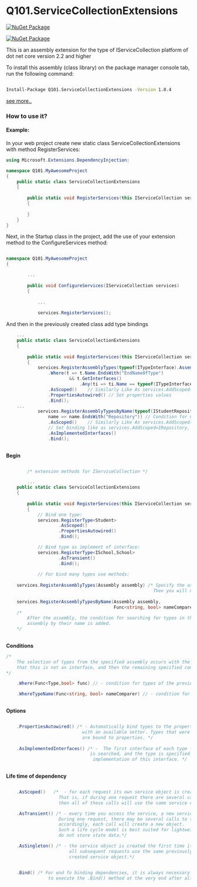# Q101.ServiceCollectionExtensions

[![NuGet Package](https://img.shields.io/nuget/v/Q101.ServiceCollectionExtensions.svg)](https://www.nuget.org/packages/Q101.ServiceCollectionExtensions)

[![NuGet Package](https://img.shields.io/nuget/dt/Q101.ServiceCollectionExtensions.svg)](https://www.nuget.org/packages/Q101.ServiceCollectionExtensions)


This is an assembly extension for the type of IServiceCollection platform of dot net core version 2.2 and higher

 To install this assembly (class library) on the package manager console tab, run the following command:
```bash

Install-Package Q101.ServiceCollectionExtensions -Version 1.0.4

```

[see more..](https://www.nuget.org/packages/Q101.ServiceCollectionExtensions "")

### How to use it?

#### Example:

In your web project create new static class ServiceCollectionExtensions with method RegisterServices:

```cs
using Microsoft.Extensions.DependencyInjection;

namespace Q101.MyAwesomeProject
{
    public static class ServiceCollectionExtensions 
    {
        
        public static void RegisterServices(this IServiceCollection services)
        {
        
        }
    }
}

```

Next, in the Startup class in the project, add the use of your extension method to the ConfigureServices method:

```cs

namespace Q101.MyAwesomeProject
{

        ...
        
        public void ConfigureServices(IServiceCollection services)
        {
        
            ...
            
            services.RegisterServices();


```

And then in the previously created class add type bindings

```cs
    ...
    public static class ServiceCollectionExtensions 
    {
        
        public static void RegisterServices(this IServiceCollection services)
        {
            services.RegisterAssemblyTypes(typeof(ITypeInterface).Assembly)
                .Where(t => t.Name.EndsWith("EndNameOfType") 
                        && t.GetInterfaces()
                            .Any(ti => ti.Name == typeof(ITypeInterface).Name))
                .AsScoped()    // Similarly Like As services.AddScoped(T1, T2)
                .PropertiesAutowired() // Set properties values                
                .Bind();        
    ...
            services.RegisterAssemblyTypesByName(typeof(IStudentRepository).Assembly,
                name => name.EndsWith("Repository")) // Condition for name of type
                .AsScoped()    // Similarly Like As services.AddScoped(T1, T2)
                // Set binding like as services.AddScoped<IRepository, Repository>();
                .AsImplementedInterfaces()                 
                .Bind();
     

```
**Begin**

```cs

        /* extension methods for IServiceCollection */

        ...
    public static class ServiceCollectionExtensions 
    {
    
        public static void RegisterServices(this IServiceCollection services)
        {
            // Bind one type:
            services.RegisterType<Student>
                    .AsScoped()
                    .PropertiesAutowired()
                    .Bind();

            // Bind type as implement of interface:
            services.RegisterType<ISchool,School>
                    .AsTransient()
                    .Bind();
                    
            // For bind many types use methods:
            
    services.RegisterAssemblyTypes(Assembly assembly) /* Specify the assembly, where the necessary types. 
                                                        Then you will need to use the where method. */
                                                        
    services.RegisterAssemblyTypesByName(Assembly assembly,
                                         Func<string, bool> nameComparer)
    /*
        After the assembly, the condition for searching for types in this 
        assembly by their name is added.
    */
    

```

**Conditions**

```cs
/* 
    The selection of types from the specified assembly occurs with the preliminary condition 
    that this is not an interface, and then the remaining specified conditions apply.
*/

    .Where(Func<Type,bool> func) // - condition for types of the previously specified assembly

    .WhereTypeName(Func<string, bool> nameComparer) // - condition for name of types
    
```

**Options**

```cs

    .PropertiesAutowired() /* - Automatically bind types to the properties of the specified types
                             with an available setter. Types that were specified for bindings 
                             are bound to properties. */
    
    .AsImplementedInterfaces() /* -  The first interface of each type from which it is inherited 
                                is searched, and the type is specified as an
                                 implementation of this interface. */
    
```

**Life time of dependency**
```cs

    .AsScoped()   /*  - for each request its own service object is created. 
                    That is, if during one request there are several calls to the same service, 
                    then all of these calls will use the same service object. */

    .AsTransient() /* - every time you access the service, a new service object is created. 
                    During one request, there may be several calls to the service; 
                    accordingly, each call will create a new object. 
                    Such a life cycle model is best suited for lightweight services that 
                    do not store state data.*/

    .AsSingleton() /* - the service object is created the first time it is accessed, 
                        all subsequent requests use the same previously 
                        created service object.*/


    .Bind() /* For end fo binding dependencies, it is always necessary 
                to execute the .Bind() method at the very end after all conditions. */

```


